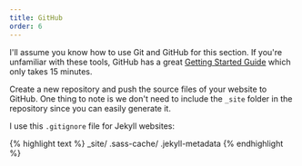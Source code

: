 ```yaml
---
title: GitHub
order: 6
---
```

I'll assume you know how to use Git and GitHub for this section. If you're unfamiliar with these tools, GitHub has a great [Getting Started Guide](https://try.github.io/) which only takes 15 minutes.

Create a new repository and push the source files of your website to GitHub. One thing to note is we don't need to include the `_site` folder in the repository since you can easily generate it.

I use this `.gitignore` file for Jekyll websites:

{% highlight text %}
_site/
.sass-cache/
.jekyll-metadata
{% endhighlight %}
